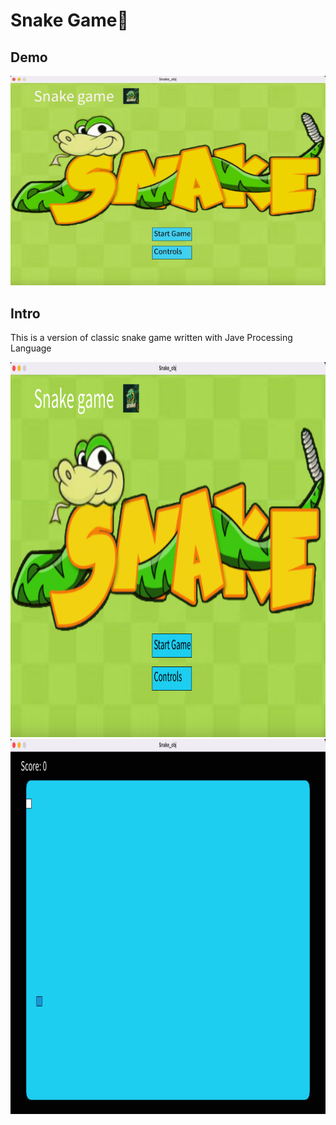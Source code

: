 # Snake Game:snake: 


## Demo 


![Alt Text](https://github.com/ahmedayman9/snake-game-processing/blob/main/ezgif.com-gif-maker.gif)


## Intro

This is a version of classic snake game written with Jave Processing Language

<img src="https://github.com/ahmedayman9/snake-game-processing/blob/main/Screenshot%202022-12-29%20at%2011.28.08%20AM.png" width="900" height="600" >


<img src="https://github.com/ahmedayman9/snake-game-processing/blob/main/Screenshot%202022-12-29%20at%2011.28.15%20AM.png" width="900" height="600" >

